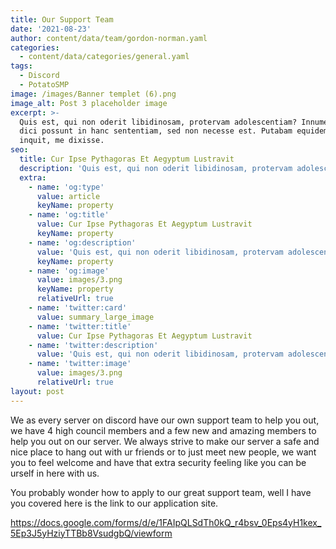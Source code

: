 ```yaml
---
title: Our Support Team
date: '2021-08-23'
author: content/data/team/gordon-norman.yaml
categories:
  - content/data/categories/general.yaml
tags:
  - Discord
  - PotatoSMP
image: /images/Banner templet (6).png
image_alt: Post 3 placeholder image
excerpt: >-
  Quis est, qui non oderit libidinosam, protervam adolescentiam? Innumerabilia
  dici possunt in hanc sententiam, sed non necesse est. Putabam equidem satis,
  inquit, me dixisse.
seo:
  title: Cur Ipse Pythagoras Et Aegyptum Lustravit
  description: 'Quis est, qui non oderit libidinosam, protervam adolescentiam'
  extra:
    - name: 'og:type'
      value: article
      keyName: property
    - name: 'og:title'
      value: Cur Ipse Pythagoras Et Aegyptum Lustravit
      keyName: property
    - name: 'og:description'
      value: 'Quis est, qui non oderit libidinosam, protervam adolescentiam'
      keyName: property
    - name: 'og:image'
      value: images/3.png
      keyName: property
      relativeUrl: true
    - name: 'twitter:card'
      value: summary_large_image
    - name: 'twitter:title'
      value: Cur Ipse Pythagoras Et Aegyptum Lustravit
    - name: 'twitter:description'
      value: 'Quis est, qui non oderit libidinosam, protervam adolescentiam'
    - name: 'twitter:image'
      value: images/3.png
      relativeUrl: true
layout: post
---
```

We as every server on discord have our own support team to help you out, we have 4 high council members and a few new and amazing members to help you out on our server. We always strive to make our server a safe and nice place to hang out with ur friends or to just meet new people, we want you to feel welcome and have that extra security feeling like you can be urself in here with us. 

You probably wonder how to apply to our great support team, well I have you covered here is the link to our application site. 

<https://docs.google.com/forms/d/e/1FAIpQLSdTh0kQ_r4bsv_0Eps4yH1kex_5Ep3J5yHziyTTBb8VsudgbQ/viewform>

